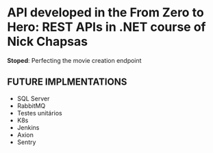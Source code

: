 # API developed in the From Zero to Hero: REST APIs in .NET course of Nick Chapsas

**Stoped**: Perfecting the movie creation endpoint

## FUTURE IMPLMENTATIONS

- SQL Server
- RabbitMQ
- Testes unitários
- K8s
- Jenkins
- Axion
- Sentry